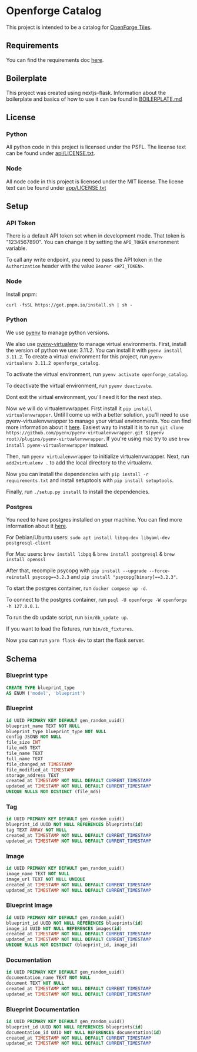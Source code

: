 # Openforge Catalog

This project is intended to be a catalog for [OpenForge Tiles](https://www.patreon.com/masterworktools).

## Requirements
You can find the requirements doc [here](https://docs.google.com/document/d/1AsAbTz99Y2m1czJOqDRBioZbbSjlf0wSlSYKCgjgMDo/edit?tab=t.0#heading=h.9nuedarlncyy).

## Boilerplate
This project was created using nextjs-flask.  Information about the boilerplate and basics of how to use it can be found in [BOILERPLATE.md](BOILERPLATE.md)

## License

### Python
All python code in this project is licensed under the PSFL.  The license text can be found under [api/LICENSE.txt](api/LICENSE.txt).

### Node
All node code in this project is licensed under the MIT license.  The licene text can be found under [app/LICENSE.txt](app/LICENSE.txt)

## Setup

### API Token
There is a default API token set when in development mode.  That token is "1234567890".  You can change it by setting the `API_TOKEN` environment variable.

To call any write endpoint, you need to pass the API token in the `Authorization` header with the value `Bearer <API_TOKEN>`.

### Node

Install pnpm:

`curl -fsSL https://get.pnpm.io/install.sh | sh -`

### Python
We use [pyenv](https://github.com/pyenv/pyenv) to manage python versions.

We also use [pyenv-virtualenv](https://github.com/pyenv/pyenv-virtualenv) to manage virtual environments.  First, install the version of python we use: 3.11.2.  You can install it with `pyenv install 3.11.2`.  To create a virtual environment for this project, run `pyenv virtualenv 3.11.2 openforge_catalog`. 

To activate the virtual environment, run `pyenv activate openforge_catalog`.

To deactivate the virtual environment, run `pyenv deactivate`.

Dont exit the virtual environment, you'll need it for the next step.

Now we will do virtualenvwrapper.  First install it `pip install virtualenvwrapper`.  Until I come up with a better solution, you'll need to use pyenv-virtualenvwrapper to manage your virtual environments.  You can find more information about it [here](https://github.com/pyenv/pyenv-virtualenvwrapper).  Easiest way to install it is to run `git clone https://github.com/pyenv/pyenv-virtualenvwrapper.git $(pyenv root)/plugins/pyenv-virtualenvwrapper`. If you're using mac try to use `brew install pyenv-virtualenvwrapper` instead.

Then, run `pyenv virtualenvwrapper` to initialize virtualenvwrapper.  Next, run `add2virtualenv .` to add the local directory to the virtualenv.

Now you can install the dependencies with `pip install -r requirements.txt` and install setuptools with `pip install setuptools`.

Finally, run `./setup.py install` to install the dependencies.

### Postgres
You need to have postgres installed on your machine.  You can find more information about it [here](https://www.postgresql.org/download/).

For Debian/Ubuntu users: `sudo apt install libpq-dev libyaml-dev postgresql-client`

For Mac users: `brew install libpq` & `brew install postgresql` & `brew install openssl`

After that, recompile psycopg with `pip install --upgrade --force-reinstall psycopg==3.2.3` and `pip install "psycopg[binary]==3.2.3"`.

To start the postgres container, run `docker compose up -d`.

To connect to the postgres container, run `psql -U openforge -W openforge -h 127.0.0.1`.

To run the db update script, run `bin/db_update up`.

If you want to load the fixtures, run `bin/db_fixtures`.

Now you can run `yarn flask-dev` to start the flask server.

## Schema
### Blueprint type

```sql
CREATE TYPE blueprint_type
AS ENUM ('model', 'blueprint')
```

### Blueprint

```sql
id UUID PRIMARY KEY DEFAULT gen_random_uuid()
blueprint_name TEXT NOT NULL
blueprint_type blueprint_type NOT NULL
config JSONB NOT NULL
file_size INT
file_md5 TEXT
file_name TEXT
full_name TEXT
file_changed_at TIMESTAMP
file_modified_at TIMESTAMP
storage_address TEXT
created_at TIMESTAMP NOT NULL DEFAULT CURRENT_TIMESTAMP
updated_at TIMESTAMP NOT NULL DEFAULT CURRENT_TIMESTAMP
UNIQUE NULLS NOT DISTINCT (file_md5)
```

### Tag

```sql
id UUID PRIMARY KEY DEFAULT gen_random_uuid()
blueprint_id UUID NOT NULL REFERENCES blueprints(id)
tag TEXT ARRAY NOT NULL
created_at TIMESTAMP NOT NULL DEFAULT CURRENT_TIMESTAMP
updated_at TIMESTAMP NOT NULL DEFAULT CURRENT_TIMESTAMP
```

### Image

```sql
id UUID PRIMARY KEY DEFAULT gen_random_uuid()
image_name TEXT NOT NULL
image_url TEXT NOT NULL UNIQUE
created_at TIMESTAMP NOT NULL DEFAULT CURRENT_TIMESTAMP
updated_at TIMESTAMP NOT NULL DEFAULT CURRENT_TIMESTAMP
```

### Blueprint Image

```sql
id UUID PRIMARY KEY DEFAULT gen_random_uuid()
blueprint_id UUID NOT NULL REFERENCES blueprints(id)
image_id UUID NOT NULL REFERENCES images(id)
created_at TIMESTAMP NOT NULL DEFAULT CURRENT_TIMESTAMP
updated_at TIMESTAMP NOT NULL DEFAULT CURRENT_TIMESTAMP
UNIQUE NULLS NOT DISTINCT (blueprint_id, image_id)
```

### Documentation

```sql
id UUID PRIMARY KEY DEFAULT gen_random_uuid()
documentation_name TEXT NOT NULL
document TEXT NOT NULL
created_at TIMESTAMP NOT NULL DEFAULT CURRENT_TIMESTAMP
updated_at TIMESTAMP NOT NULL DEFAULT CURRENT_TIMESTAMP
```

### Blueprint Documentation

```sql
id UUID PRIMARY KEY DEFAULT gen_random_uuid()
blueprint_id UUID NOT NULL REFERENCES blueprints(id)
documentation_id UUID NOT NULL REFERENCES documentation(id)
created_at TIMESTAMP NOT NULL DEFAULT CURRENT_TIMESTAMP
updated_at TIMESTAMP NOT NULL DEFAULT CURRENT_TIMESTAMP
```
